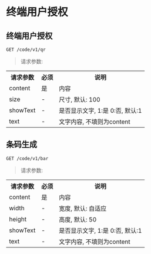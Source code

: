 # 终端用户授权

## 终端用户授权

```
GET /code/v1/qr
```

> 请求参数: 

<table>
    <tr>
        <th>请求参数</th>
        <th>必须</th>
        <th>说明</th>
    </tr>
    <tr>
        <td>content</td>
        <td>是</td>
        <td>内容</td>
    </tr>
    <tr>
        <td>size</td>
        <td>-</td>
        <td>尺寸, 默认: 100</td>
    </tr>
    <tr>
        <td>showText</td>
        <td>-</td>
        <td>是否显示文字, 1:是 0:否, 默认:1</td>
    </tr>
    <tr>
        <td>text</td>
        <td>-</td>
        <td>文字内容, 不填则为content</td>
    </tr>
</table>

## 条码生成

```
GET /code/v1/bar
```

> 请求参数: 

<table>
    <tr>
        <th>请求参数</th>
        <th>必须</th>
        <th>说明</th>
    </tr>
    <tr>
        <td>content</td>
        <td>是</td>
        <td>内容</td>
    </tr>
    <tr>
        <td>width</td>
        <td>-</td>
        <td>宽度, 默认: 自适应</td>
    </tr>
    <tr>
        <td>height</td>
        <td>-</td>
        <td>高度, 默认: 50</td>
    </tr>
    <tr>
        <td>showText</td>
        <td>-</td>
        <td>是否显示文字, 1:是 0:否, 默认:1</td>
    </tr>
    <tr>
        <td>text</td>
        <td>-</td>
        <td>文字内容, 不填则为content</td>
    </tr>
</table>
